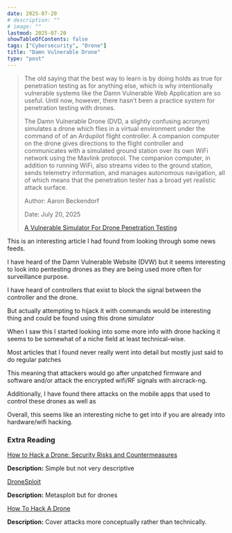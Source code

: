 ```yaml
---
date: 2025-07-20
# description: ""
# image: ""
lastmod: 2025-07-20
showTableOfContents: false
tags: ["Cybersecurity", "Drone"]
title: "Damn Vulnerable Drone"
type: "post"
---
```


> The old saying that the best way to learn is by doing holds as true for penetration testing as for anything else, which is why intentionally vulnerable systems like the Damn Vulnerable Web Application are so useful. Until now, however, there hasn’t been a practice system for penetration testing with drones.
> 
> The Damn Vulnerable Drone (DVD, a slightly confusing acronym) simulates a drone which flies in a virtual environment under the command of of an Ardupilot flight controller. A companion computer on the drone gives directions to the flight controller and communicates with a simulated ground station over its own WiFi network using the Mavlink protocol. The companion computer, in addition to running WiFi, also streams video to the ground station, sends telemetry information, and manages autonomous navigation, all of which means that the penetration tester has a broad yet realistic attack surface.
> 
> Author: Aaron Beckendorf
>
> Date: July 20, 2025
>
> [A Vulnerable Simulator For Drone Penetration Testing](https://hackaday.com/2025/07/18/a-vulnerable-simulator-for-drone-penetration-testing/)

This is an interesting article I had found from looking through some news feeds.

I have heard of the Damn Vulnerable Website (DVW) but it seems interesting to look into pentesting drones as they are being used more often for surveillance purpose. 

I have heard of controllers that exist to block the signal between the controller and the drone.

But actually attempting to hijack it with commands would be interesting thing and could be found using this drone simulator

When I saw this I started looking into some more info with drone hacking it seems to be somewhat of a niche field at least technical-wise.

Most articles that I found never really went into detail but mostly just said to do regular patches

This meaning that attackers would go after unpatched firmware and software and/or attack the encrypted wifi/RF signals with aircrack-ng.

Additionally, I have found there attacks on the mobile apps that used to control these drones as well as 

Overall, this seems like an interesting niche to get into if you are already into hardware/wifi hacking. 

### Extra Reading

[How to Hack a Drone: Security Risks and Countermeasures](https://undercodetesting.com/how-to-hack-a-drone-security-risks-and-countermeasures/)

**Description:** Simple but not very descriptive 

[DroneSploit](https://github.com/dronesploit/dronesploit)

**Description:** Metasploit but for drones 

[How To Hack A Drone](https://robots.net/tech/how-to-hack-a-drone/)

**Description:** Cover attacks more conceptually rather than technically.